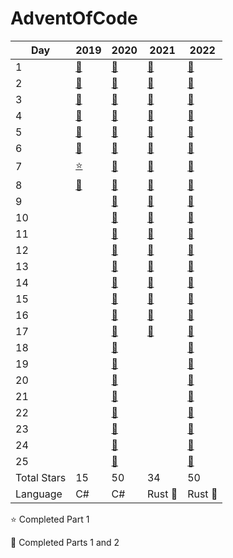 # AdventOfCode

| Day         | 2019                                   | 2020                                | 2021                                      | 2022                                      |
|-------------|----------------------------------------|-------------------------------------|-------------------------------------------|-------------------------------------------|
| 1           | [:star2:](./2019/Day1/Program.cs)      | [:star2:](./2020/Day%201/Day1.cs)   | [:star2:](./2021/src/solutions/day_1.rs)  | [:star2:](./2021/src/solutions/day_1.rs)  |
| 2           | [:star2:](./2019/Day2/Program.cs)      | [:star2:](./2020/Day%202/Day2.cs)   | [:star2:](./2021/src/solutions/day_2.rs)  | [:star2:](./2021/src/solutions/day_2.rs)  |
| 3           | [:star2:](./2019/Day3/Program.cs)      | [:star2:](./2020/Day%203/Day3.cs)   | [:star2:](./2021/src/solutions/day_3.rs)  | [:star2:](./2021/src/solutions/day_3.rs)  |
| 4           | [:star2:](./2019/Day4/Program.cs)      | [:star2:](./2020/Day%204/Day4.cs)   | [:star2:](./2021/src/solutions/day_4.rs)  | [:star2:](./2021/src/solutions/day_4.rs)  |
| 5           | [:star2:](./2019/Day5/Program.cs)      | [:star2:](./2020/Day%205/Day5.cs)   | [:star2:](./2021/src/solutions/day_5.rs)  | [:star2:](./2021/src/solutions/day_5.rs)  |
| 6           | [:star2:](./2019/Day6Part1/Program.cs) | [:star2:](./2020/Day%206/Day6.cs)   | [:star2:](./2021/src/solutions/day_6.rs)  | [:star2:](./2021/src/solutions/day_6.rs)  |
| 7           | [:star:](./2019/Day7/Program.cs)       | [:star2:](./2020/Day%207/Day7.cs)   | [:star2:](./2021/src/solutions/day_7.rs)  | [:star2:](./2021/src/solutions/day_7.rs)  |
| 8           | [:star2:](./2019/Day8/Program.cs)      | [:star2:](./2020/Day%208/Day8.cs)   | [:star2:](./2021/src/solutions/day_8.rs)  | [:star2:](./2021/src/solutions/day_8.rs)  |
| 9           |                                        | [:star2:](./2020/Day%209/Day9.cs)   | [:star2:](./2021/src/solutions/day_9.rs)  | [:star2:](./2021/src/solutions/day_9.rs)  |
| 10          |                                        | [:star2:](./2020/Day%2010/Day10.cs) | [:star2:](./2021/src/solutions/day_10.rs) | [:star2:](./2021/src/solutions/day_10.rs) |
| 11          |                                        | [:star2:](./2020/Day%2011/Day11.cs) | [:star2:](./2021/src/solutions/day_11.rs) | [:star2:](./2021/src/solutions/day_11.rs) |
| 12          |                                        | [:star2:](./2020/Day%2012/Day12.cs) | [:star2:](./2021/src/solutions/day_12.rs) | [:star2:](./2021/src/solutions/day_12.rs) |
| 13          |                                        | [:star2:](./2020/Day%2013/Day13.cs) | [:star2:](./2021/src/solutions/day_13.rs) | [:star2:](./2021/src/solutions/day_13.rs) |
| 14          |                                        | [:star2:](./2020/Day%2014/Day14.cs) | [:star2:](./2021/src/solutions/day_14.rs) | [:star2:](./2021/src/solutions/day_14.rs) |
| 15          |                                        | [:star2:](./2020/Day%2015/Day15.cs) | [:star2:](./2021/src/solutions/day_15.rs) | [:star2:](./2021/src/solutions/day_15.rs) |
| 16          |                                        | [:star2:](./2020/Day%2016/Day16.cs) | [:star2:](./2021/src/solutions/day_16.rs) | [:star2:](./2021/src/solutions/day_16.rs) |
| 17          |                                        | [:star2:](./2020/Day%2017/Day17.cs) | [:star2:](./2021/src/solutions/day_17.rs) | [:star2:](./2021/src/solutions/day_17.rs) |
| 18          |                                        | [:star2:](./2020/Day%2018/Day18.cs) |                                           | [:star2:](./2021/src/solutions/day_18.rs) |
| 19          |                                        | [:star2:](./2020/Day%2019/Day19.cs) |                                           | [:star2:](./2021/src/solutions/day_19.rs) |
| 20          |                                        | [:star2:](./2020/Day%2020/Day20.cs) |                                           | [:star2:](./2021/src/solutions/day_20.rs) |
| 21          |                                        | [:star2:](./2020/Day%2021/Day21.cs) |                                           | [:star2:](./2021/src/solutions/day_21.rs) |
| 22          |                                        | [:star2:](./2020/Day%2022/Day22.cs) |                                           | [:star2:](./2021/src/solutions/day_22.rs) |
| 23          |                                        | [:star2:](./2020/Day%2023/Day23.cs) |                                           | [:star2:](./2021/src/solutions/day_23.rs) |
| 24          |                                        | [:star2:](./2020/Day%2024/Day24.cs) |                                           | [:star2:](./2021/src/solutions/day_24.rs) |
| 25          |                                        | [:star2:](./2020/Day%2025/Day25.cs) |                                           | [:star2:](./2021/src/solutions/day_25.rs) |
| Total Stars | 15                                     | 50                                  | 34                                        | 50                                        |
| Language    | C#                                     | C#                                  | Rust :crab:                               | Rust :crab:                               |

:star: Completed Part 1

:star2: Completed Parts 1 and 2
